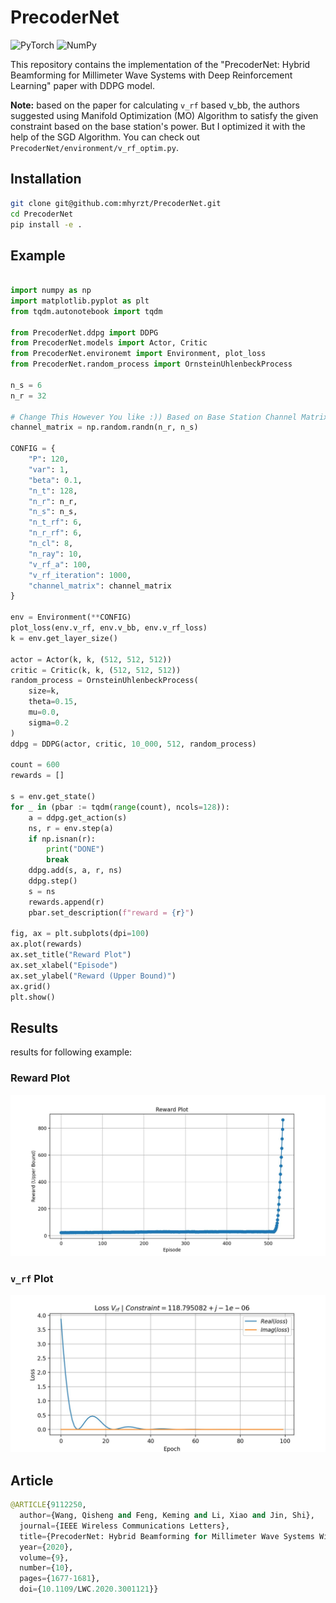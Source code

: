 # PrecoderNet

![PyTorch](https://img.shields.io/badge/PyTorch-%23EE4C2C.svg?style=for-the-badge&logo=PyTorch&logoColor=white)
![NumPy](https://img.shields.io/badge/numpy-%23013243.svg?style=for-the-badge&logo=numpy&logoColor=white)

This repository contains the implementation of the "PrecoderNet: Hybrid Beamforming for Millimeter Wave Systems with Deep Reinforcement Learning" paper with DDPG model.

__Note:__ based on the paper for calculating `v_rf` based v_bb, the authors suggested using Manifold Optimization (MO) Algorithm to satisfy the given constraint based on the base station's power. But I optimized it with the help of the SGD Algorithm. You can check out `PrecoderNet/environment/v_rf_optim.py`.

## Installation

```bash
git clone git@github.com:mhyrzt/PrecoderNet.git
cd PrecoderNet
pip install -e .
```

## Example

```python

import numpy as np
import matplotlib.pyplot as plt
from tqdm.autonotebook import tqdm

from PrecoderNet.ddpg import DDPG
from PrecoderNet.models import Actor, Critic
from PrecoderNet.environemt import Environment, plot_loss
from PrecoderNet.random_process import OrnsteinUhlenbeckProcess

n_s = 6
n_r = 32

# Change This However You like :)) Based on Base Station Channel Matrix
channel_matrix = np.random.randn(n_r, n_s) 

CONFIG = {
    "P": 120,
    "var": 1,
    "beta": 0.1,
    "n_t": 128,
    "n_r": n_r,
    "n_s": n_s,
    "n_t_rf": 6,
    "n_r_rf": 6,
    "n_cl": 8,
    "n_ray": 10,
    "v_rf_a": 100,
    "v_rf_iteration": 1000,
    "channel_matrix": channel_matrix
}

env = Environment(**CONFIG)
plot_loss(env.v_rf, env.v_bb, env.v_rf_loss)
k = env.get_layer_size()

actor = Actor(k, k, (512, 512, 512))
critic = Critic(k, k, (512, 512, 512))
random_process = OrnsteinUhlenbeckProcess(
    size=k,
    theta=0.15,
    mu=0.0,
    sigma=0.2
)
ddpg = DDPG(actor, critic, 10_000, 512, random_process)

count = 600
rewards = []

s = env.get_state()
for _ in (pbar := tqdm(range(count), ncols=128)):
    a = ddpg.get_action(s)
    ns, r = env.step(a)
    if np.isnan(r):
        print("DONE")
        break
    ddpg.add(s, a, r, ns)
    ddpg.step()
    s = ns
    rewards.append(r)
    pbar.set_description(f"reward = {r}")

fig, ax = plt.subplots(dpi=100)
ax.plot(rewards)
ax.set_title("Reward Plot")
ax.set_xlabel("Episode")
ax.set_ylabel("Reward (Upper Bound)")
ax.grid()
plt.show()
```

## Results

results for following example:

### Reward Plot

![rewards](results/rewards.jpg)

### `v_rf` Plot

![v_rf](results/v_rf_loss.jpg)

## Article

```python
@ARTICLE{9112250,
  author={Wang, Qisheng and Feng, Keming and Li, Xiao and Jin, Shi},
  journal={IEEE Wireless Communications Letters},
  title={PrecoderNet: Hybrid Beamforming for Millimeter Wave Systems With Deep Reinforcement Learning},
  year={2020},
  volume={9},
  number={10},
  pages={1677-1681},
  doi={10.1109/LWC.2020.3001121}}
```
